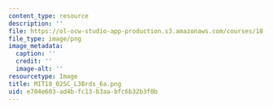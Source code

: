 ```yaml
---
content_type: resource
description: ''
file: https://ol-ocw-studio-app-production.s3.amazonaws.com/courses/18-02sc-multivariable-calculus-fall-2010/e704e603ad4bfc13b3aabfc6b32b3f0b_MIT18_02SC_L3Brds_6a.png
file_type: image/png
image_metadata:
  caption: ''
  credit: ''
  image-alt: ''
resourcetype: Image
title: MIT18_02SC_L3Brds_6a.png
uid: e704e603-ad4b-fc13-b3aa-bfc6b32b3f0b
---
```

